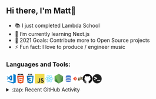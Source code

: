 

## Hi there, I'm Matt👋

- 📚 I just completed Lambda School
- 🌱 I’m currently learning Next.js
- 🥅 2021 Goals: Contribute more to Open Source projects
- ⚡ Fun fact: I love to produce / engineer music


### Languages and Tools:

<img align="left" alt="Visual Studio Code" width="26px" src="https://raw.githubusercontent.com/github/explore/80688e429a7d4ef2fca1e82350fe8e3517d3494d/topics/visual-studio-code/visual-studio-code.png" />
<img align="left" alt="HTML5" width="26px" src="https://raw.githubusercontent.com/github/explore/80688e429a7d4ef2fca1e82350fe8e3517d3494d/topics/html/html.png" />
<img align="left" alt="CSS3" width="26px" src="https://raw.githubusercontent.com/github/explore/80688e429a7d4ef2fca1e82350fe8e3517d3494d/topics/css/css.png" />
<img align="left" alt="JavaScript" width="26px" src="https://raw.githubusercontent.com/github/explore/80688e429a7d4ef2fca1e82350fe8e3517d3494d/topics/javascript/javascript.png" />
<img align="left" alt="React" width="26px" src="https://raw.githubusercontent.com/github/explore/80688e429a7d4ef2fca1e82350fe8e3517d3494d/topics/react/react.png" />
<img align="left" alt="Node.js" width="26px" src="https://raw.githubusercontent.com/github/explore/80688e429a7d4ef2fca1e82350fe8e3517d3494d/topics/nodejs/nodejs.png" />
<img align="left" alt="SQL" width="26px" src="https://raw.githubusercontent.com/github/explore/80688e429a7d4ef2fca1e82350fe8e3517d3494d/topics/sql/sql.png" />
<img align="left" alt="Git" width="26px" src="https://raw.githubusercontent.com/github/explore/80688e429a7d4ef2fca1e82350fe8e3517d3494d/topics/git/git.png" />
<img align="left" alt="GitHub" width="26px" src="https://raw.githubusercontent.com/github/explore/78df643247d429f6cc873026c0622819ad797942/topics/github/github.png" />
<img align="left" alt="Terminal" width="26px" src="https://raw.githubusercontent.com/github/explore/80688e429a7d4ef2fca1e82350fe8e3517d3494d/topics/terminal/terminal.png" />

<br />
<br />


<details>
  <summary>:zap: Recent GitHub Activity</summary>
  
<!--START_SECTION:activity-->
1. 💪 Opened PR [#22](https://github.com/Lambda-School-Labs/village-book-builders-fe-a/pull/22) in [Lambda-School-Labs/village-book-builders-fe-a](https://github.com/Lambda-School-Labs/village-book-builders-fe-a)
2. ❌ Closed PR [#21](https://github.com/Lambda-School-Labs/village-book-builders-fe-a/pull/21) in [Lambda-School-Labs/village-book-builders-fe-a](https://github.com/Lambda-School-Labs/village-book-builders-fe-a)
3. 💪 Opened PR [#21](https://github.com/Lambda-School-Labs/village-book-builders-fe-a/pull/21) in [Lambda-School-Labs/village-book-builders-fe-a](https://github.com/Lambda-School-Labs/village-book-builders-fe-a)
4. 🎉 Merged PR [#19](https://github.com/Lambda-School-Labs/village-book-builders-fe-a/pull/19) in [Lambda-School-Labs/village-book-builders-fe-a](https://github.com/Lambda-School-Labs/village-book-builders-fe-a)
5. 💪 Opened PR [#18](https://github.com/Lambda-School-Labs/village-book-builders-fe-a/pull/18) in [Lambda-School-Labs/village-book-builders-fe-a](https://github.com/Lambda-School-Labs/village-book-builders-fe-a)
<!--END_SECTION:activity-->


</details>
